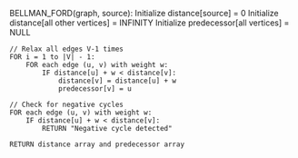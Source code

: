 BELLMAN_FORD(graph, source):
    Initialize distance[source] = 0
    Initialize distance[all other vertices] = INFINITY
    Initialize predecessor[all vertices] = NULL
    
    // Relax all edges V-1 times
    FOR i = 1 to |V| - 1:
        FOR each edge (u, v) with weight w:
            IF distance[u] + w < distance[v]:
                distance[v] = distance[u] + w
                predecessor[v] = u
    
    // Check for negative cycles
    FOR each edge (u, v) with weight w:
        IF distance[u] + w < distance[v]:
            RETURN "Negative cycle detected"
    
    RETURN distance array and predecessor array
    